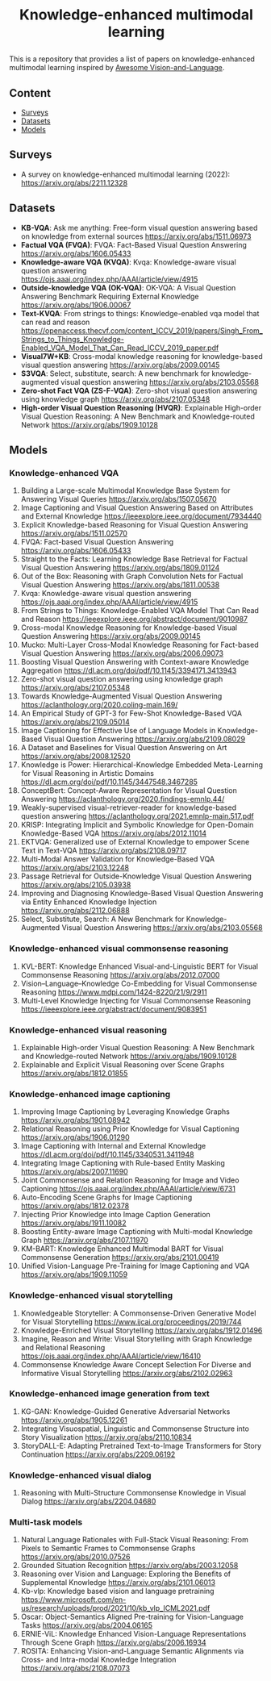 # <p align=center> Knowledge-enhanced multimodal learning </p>
This is a repository that provides a list of papers on knowledge-enhanced multimodal learning inspired by [Awesome Vision-and-Language](https://github.com/sangminwoo/awesome-vision-and-language).

</div>

## <span id="head-content"> Content </span>
*  [Surveys](#head1)
*  [Datasets](#head2)
*  [Models](#head3)


## Surveys
- A survey on knowledge-enhanced multimodal learning (2022): https://arxiv.org/abs/2211.12328

## Datasets 
* **KB-VQA**:  Ask me anything: Free-form visual question answering based on knowledge from external sources https://arxiv.org/abs/1511.06973
* **Factual VQA (FVQA)**: FVQA: Fact-Based Visual Question Answering https://arxiv.org/abs/1606.05433
* **Knowledge-aware VQA (KVQA)**: Kvqa: Knowledge-aware visual question answering https://ojs.aaai.org/index.php/AAAI/article/view/4915
* **Outside-knowledge VQA (OK-VQA)**: OK-VQA: A Visual Question Answering Benchmark Requiring External Knowledge https://arxiv.org/abs/1906.00067
* **Text-KVQA**: From strings to things: Knowledge-enabled vqa model that can read and reason https://openaccess.thecvf.com/content_ICCV_2019/papers/Singh_From_Strings_to_Things_Knowledge-Enabled_VQA_Model_That_Can_Read_ICCV_2019_paper.pdf
* **Visual7W+KB**: Cross-modal knowledge reasoning for knowledge-based visual question answering https://arxiv.org/abs/2009.00145
* **S3VQA**: Select, substitute, search: A new benchmark for knowledge-augmented visual question answering https://arxiv.org/abs/2103.05568
* **Zero-shot Fact VQA (ZS-F-VQA)**: Zero-shot visual question answering using knowledge graph https://arxiv.org/abs/2107.05348
* **High-order Visual Question Reasoning (HVQR)**: Explainable High-order Visual Question Reasoning: A New Benchmark and Knowledge-routed Network https://arxiv.org/abs/1909.10128

## Models

### Knowledge-enhanced VQA
1. Building a Large-scale Multimodal Knowledge Base System for Answering Visual Queries https://arxiv.org/abs/1507.05670
2. Image Captioning and Visual Question Answering Based on Attributes and External Knowledge https://ieeexplore.ieee.org/document/7934440
3. Explicit Knowledge-based Reasoning for Visual Question Answering https://arxiv.org/abs/1511.02570
4. FVQA: Fact-based Visual Question Answering https://arxiv.org/abs/1606.05433
5. Straight to the Facts: Learning Knowledge Base Retrieval for Factual Visual Question Answering https://arxiv.org/abs/1809.01124
6. Out of the Box: Reasoning with Graph Convolution Nets for Factual Visual Question Answering https://arxiv.org/abs/1811.00538
7. Kvqa: Knowledge-aware visual question answering https://ojs.aaai.org/index.php/AAAI/article/view/4915
8. From Strings to Things: Knowledge-Enabled VQA Model That Can Read and Reason https://ieeexplore.ieee.org/abstract/document/9010987
9. Cross-modal Knowledge Reasoning for Knowledge-based Visual Question Answering https://arxiv.org/abs/2009.00145
10. Mucko: Multi-Layer Cross-Modal Knowledge Reasoning for Fact-based Visual Question Answering https://arxiv.org/abs/2006.09073
11. Boosting Visual Question Answering with Context-aware Knowledge Aggregation https://dl.acm.org/doi/pdf/10.1145/3394171.3413943
12. Zero-shot visual question answering using knowledge graph https://arxiv.org/abs/2107.05348
13. Towards Knowledge-Augmented Visual Question Answering https://aclanthology.org/2020.coling-main.169/
14. An Empirical Study of GPT-3 for Few-Shot Knowledge-Based VQA https://arxiv.org/abs/2109.05014
15. Image Captioning for Effective Use of Language Models in Knowledge-Based Visual Question Answering https://arxiv.org/abs/2109.08029
16. A Dataset and Baselines for Visual Question Answering on Art https://arxiv.org/abs/2008.12520
17. Knowledge is Power: Hierarchical-Knowledge Embedded Meta-Learning for Visual Reasoning in Artistic Domains https://dl.acm.org/doi/pdf/10.1145/3447548.3467285
18. ConceptBert: Concept-Aware Representation for Visual Question Answering https://aclanthology.org/2020.findings-emnlp.44/
19.  Weakly-supervised visual-retriever-reader for knowledge-based question answering https://aclanthology.org/2021.emnlp-main.517.pdf
20.  KRISP: Integrating Implicit and Symbolic Knowledge for Open-Domain Knowledge-Based VQA https://arxiv.org/abs/2012.11014
21.  EKTVQA: Generalized use of External Knowledge to empower Scene Text in Text-VQA https://arxiv.org/abs/2108.09717
22.  Multi-Modal Answer Validation for Knowledge-Based VQA https://arxiv.org/abs/2103.12248
23.  Passage Retrieval for Outside-Knowledge Visual Question Answering https://arxiv.org/abs/2105.03938
24.  Improving and Diagnosing Knowledge-Based Visual Question Answering via Entity Enhanced Knowledge Injection https://arxiv.org/abs/2112.06888
25.  Select, Substitute, Search: A New Benchmark for Knowledge-Augmented Visual Question Answering https://arxiv.org/abs/2103.05568

### Knowledge-enhanced visual commonsense reasoning
1. KVL-BERT: Knowledge Enhanced Visual-and-Linguistic BERT for Visual Commonsense Reasoning https://arxiv.org/abs/2012.07000
2. Vision–Language–Knowledge Co-Embedding for Visual Commonsense Reasoning https://www.mdpi.com/1424-8220/21/9/2911
3. Multi-Level Knowledge Injecting for Visual Commonsense Reasoning https://ieeexplore.ieee.org/abstract/document/9083951

### Knowledge-enhanced visual reasoning
1. Explainable High-order Visual Question Reasoning: A New Benchmark and Knowledge-routed Network https://arxiv.org/abs/1909.10128
2. Explainable and Explicit Visual Reasoning over Scene Graphs https://arxiv.org/abs/1812.01855

### Knowledge-enhanced image captioning
1. Improving Image Captioning by Leveraging Knowledge Graphs https://arxiv.org/abs/1901.08942
2. Relational Reasoning using Prior Knowledge for Visual Captioning https://arxiv.org/abs/1906.01290
3. Image Captioning with Internal and External Knowledge https://dl.acm.org/doi/pdf/10.1145/3340531.3411948
4. Integrating Image Captioning with Rule-based Entity Masking https://arxiv.org/abs/2007.11690
5. Joint Commonsense and Relation Reasoning for Image and Video Captioning https://ojs.aaai.org/index.php/AAAI/article/view/6731
6. Auto-Encoding Scene Graphs for Image Captioning https://arxiv.org/abs/1812.02378
7. Injecting Prior Knowledge into Image Caption Generation https://arxiv.org/abs/1911.10082
8. Boosting Entity-aware Image Captioning with Multi-modal Knowledge Graph https://arxiv.org/abs/2107.11970
9. KM-BART: Knowledge Enhanced Multimodal BART for Visual Commonsense Generation https://arxiv.org/abs/2101.00419
10. Unified Vision-Language Pre-Training for Image Captioning and VQA https://arxiv.org/abs/1909.11059

### Knowledge-enhanced visual storytelling
1. Knowledgeable Storyteller: A Commonsense-Driven Generative Model for Visual Storytelling https://www.ijcai.org/proceedings/2019/744
2. Knowledge-Enriched Visual Storytelling https://arxiv.org/abs/1912.01496
3. Imagine, Reason and Write: Visual Storytelling with Graph Knowledge and Relational Reasoning https://ojs.aaai.org/index.php/AAAI/article/view/16410
4. Commonsense Knowledge Aware Concept Selection For Diverse and Informative Visual Storytelling https://arxiv.org/abs/2102.02963

### Knowledge-enhanced image generation from text
1. KG-GAN: Knowledge-Guided Generative Adversarial Networks https://arxiv.org/abs/1905.12261
2. Integrating Visuospatial, Linguistic and Commonsense Structure into Story Visualization https://arxiv.org/abs/2110.10834
3. StoryDALL-E: Adapting Pretrained Text-to-Image Transformers for Story Continuation https://arxiv.org/abs/2209.06192

### Knowledge-enhanced visual dialog
1. Reasoning with Multi-Structure Commonsense Knowledge in Visual Dialog https://arxiv.org/abs/2204.04680

### Multi-task models
1. Natural Language Rationales with Full-Stack Visual Reasoning: From Pixels to Semantic Frames to Commonsense Graphs https://arxiv.org/abs/2010.07526
2. Grounded Situation Recognition https://arxiv.org/abs/2003.12058
3. Reasoning over Vision and Language: Exploring the Benefits of Supplemental Knowledge https://arxiv.org/abs/2101.06013
4. Kb-vlp: Knowledge based vision and language pretraining https://www.microsoft.com/en-us/research/uploads/prod/2021/10/kb_vlp_ICML2021.pdf
5. Oscar: Object-Semantics Aligned Pre-training for Vision-Language Tasks https://arxiv.org/abs/2004.06165
6. ERNIE-ViL: Knowledge Enhanced Vision-Language Representations Through Scene Graph https://arxiv.org/abs/2006.16934
7. ROSITA: Enhancing Vision-and-Language Semantic Alignments via Cross- and Intra-modal Knowledge Integration https://arxiv.org/abs/2108.07073
